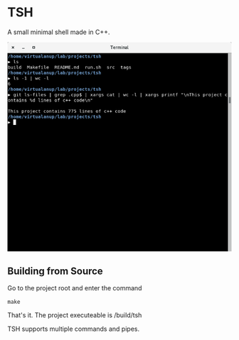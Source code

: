 # TSH

A small minimal shell made in C++.

![TSH](/github/screenshot.png?raw=true "TSH in action")

## Building from Source
Go to the project root and enter the command

    make

That's it. The project executeable is /build/tsh

TSH supports multiple commands and pipes.
